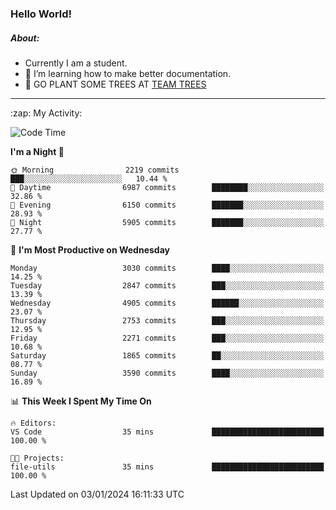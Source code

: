 ### Hello World!

##### About:
- Currently I am a student.
- 🌱 I’m learning how to make better documentation.
- 🌱 GO PLANT SOME TREES AT [TEAM TREES](https://teamtrees.org/)

---
  <summary>:zap: My Activity:</summary>
  
<!--START_SECTION:waka-->
![Code Time](http://img.shields.io/badge/Code%20Time-1%2C268%20hrs%2025%20mins-blue)

**I'm a Night 🦉** 

```text
🌞 Morning                2219 commits        ███░░░░░░░░░░░░░░░░░░░░░░   10.44 % 
🌆 Daytime                6987 commits        ████████░░░░░░░░░░░░░░░░░   32.86 % 
🌃 Evening                6150 commits        ███████░░░░░░░░░░░░░░░░░░   28.93 % 
🌙 Night                  5905 commits        ███████░░░░░░░░░░░░░░░░░░   27.77 % 
```
📅 **I'm Most Productive on Wednesday** 

```text
Monday                   3030 commits        ████░░░░░░░░░░░░░░░░░░░░░   14.25 % 
Tuesday                  2847 commits        ███░░░░░░░░░░░░░░░░░░░░░░   13.39 % 
Wednesday                4905 commits        ██████░░░░░░░░░░░░░░░░░░░   23.07 % 
Thursday                 2753 commits        ███░░░░░░░░░░░░░░░░░░░░░░   12.95 % 
Friday                   2271 commits        ███░░░░░░░░░░░░░░░░░░░░░░   10.68 % 
Saturday                 1865 commits        ██░░░░░░░░░░░░░░░░░░░░░░░   08.77 % 
Sunday                   3590 commits        ████░░░░░░░░░░░░░░░░░░░░░   16.89 % 
```


📊 **This Week I Spent My Time On** 

```text
🔥 Editors: 
VS Code                  35 mins             █████████████████████████   100.00 % 

🐱‍💻 Projects: 
file-utils               35 mins             █████████████████████████   100.00 % 
```


 Last Updated on 03/01/2024 16:11:33 UTC
<!--END_SECTION:waka-->
